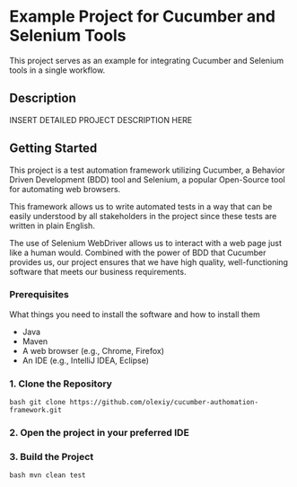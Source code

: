 # Example Project for Cucumber and Selenium Tools

This project serves as an example for integrating Cucumber and Selenium tools in a single workflow.

## Description

INSERT DETAILED PROJECT DESCRIPTION HERE

## Getting Started

This project is a test automation framework utilizing Cucumber, a Behavior Driven Development (BDD)
tool and Selenium, a popular Open-Source tool for automating web browsers.

This framework allows us to write automated tests in a way that can be easily understood by
all stakeholders in the project since these tests are written in plain English.

The use of Selenium WebDriver allows us to interact with a web page just like a human would.
Combined with the power of BDD that Cucumber provides us, our project ensures that we have high
quality, well-functioning software that meets our business requirements.

### Prerequisites

What things you need to install the software and how to install them

- Java
- Maven
- A web browser (e.g., Chrome, Firefox)
- An IDE (e.g., IntelliJ IDEA, Eclipse)

### 1. Clone the Repository

```
bash git clone https://github.com/olexiy/cucumber-authomation-framework.git
```

### 2. Open the project in your preferred IDE

### 3. Build the Project

```
bash mvn clean test
```

